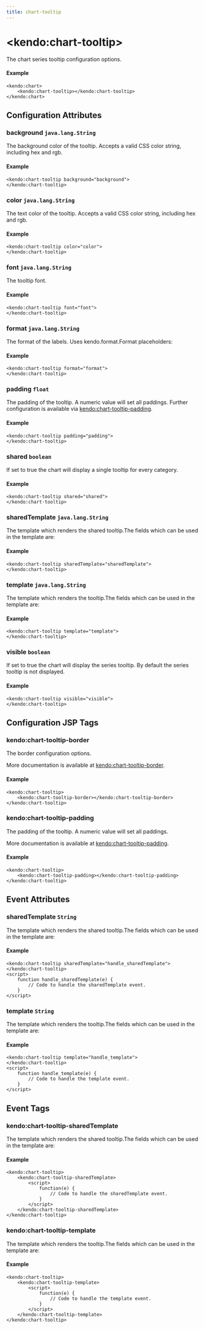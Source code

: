 ```yaml
---
title: chart-tooltip
---
```


# \<kendo:chart-tooltip\>

The chart series tooltip configuration options.

#### Example
    <kendo:chart>
        <kendo:chart-tooltip></kendo:chart-tooltip>
    </kendo:chart>

## Configuration Attributes

### background `java.lang.String`

The background color of the tooltip. Accepts a valid CSS color string, including hex and rgb.

#### Example
    <kendo:chart-tooltip background="background">
    </kendo:chart-tooltip>

### color `java.lang.String`

The text color of the tooltip. Accepts a valid CSS color string, including hex and rgb.

#### Example
    <kendo:chart-tooltip color="color">
    </kendo:chart-tooltip>

### font `java.lang.String`

The tooltip font.

#### Example
    <kendo:chart-tooltip font="font">
    </kendo:chart-tooltip>

### format `java.lang.String`

The format of the labels. Uses kendo.format.Format placeholders:

#### Example
    <kendo:chart-tooltip format="format">
    </kendo:chart-tooltip>

### padding `float`

The padding of the tooltip. A numeric value will set all paddings. Further configuration is available via [kendo:chart-tooltip-padding](#kendo-chart-tooltip-padding). 

#### Example
    <kendo:chart-tooltip padding="padding">
    </kendo:chart-tooltip>

### shared `boolean`

If set to true the chart will display a single tooltip for every category.

#### Example
    <kendo:chart-tooltip shared="shared">
    </kendo:chart-tooltip>

### sharedTemplate `java.lang.String`

The template which renders the shared tooltip.The fields which can be used in the template are:

#### Example
    <kendo:chart-tooltip sharedTemplate="sharedTemplate">
    </kendo:chart-tooltip>

### template `java.lang.String`

The template which renders the tooltip.The fields which can be used in the template are:

#### Example
    <kendo:chart-tooltip template="template">
    </kendo:chart-tooltip>

### visible `boolean`

If set to true the chart will display the series tooltip. By default the series tooltip is not displayed.

#### Example
    <kendo:chart-tooltip visible="visible">
    </kendo:chart-tooltip>


##  Configuration JSP Tags

### kendo:chart-tooltip-border

The border configuration options.

More documentation is available at [kendo:chart-tooltip-border](/api/wrappers/jsp/chart/tooltip-border).

#### Example

    <kendo:chart-tooltip>
        <kendo:chart-tooltip-border></kendo:chart-tooltip-border>
    </kendo:chart-tooltip>

### kendo:chart-tooltip-padding

The padding of the tooltip. A numeric value will set all paddings.

More documentation is available at [kendo:chart-tooltip-padding](/api/wrappers/jsp/chart/tooltip-padding).

#### Example

    <kendo:chart-tooltip>
        <kendo:chart-tooltip-padding></kendo:chart-tooltip-padding>
    </kendo:chart-tooltip>


## Event Attributes

### sharedTemplate `String`

The template which renders the shared tooltip.The fields which can be used in the template are:


#### Example
    <kendo:chart-tooltip sharedTemplate="handle_sharedTemplate">
    </kendo:chart-tooltip>
    <script>
        function handle_sharedTemplate(e) {
            // Code to handle the sharedTemplate event.
        }
    </script>

### template `String`

The template which renders the tooltip.The fields which can be used in the template are:


#### Example
    <kendo:chart-tooltip template="handle_template">
    </kendo:chart-tooltip>
    <script>
        function handle_template(e) {
            // Code to handle the template event.
        }
    </script>

## Event Tags

### kendo:chart-tooltip-sharedTemplate

The template which renders the shared tooltip.The fields which can be used in the template are:


#### Example
    <kendo:chart-tooltip>
        <kendo:chart-tooltip-sharedTemplate>
            <script>
                function(e) {
                    // Code to handle the sharedTemplate event.
                }
            </script>
        </kendo:chart-tooltip-sharedTemplate>
    </kendo:chart-tooltip>

### kendo:chart-tooltip-template

The template which renders the tooltip.The fields which can be used in the template are:


#### Example
    <kendo:chart-tooltip>
        <kendo:chart-tooltip-template>
            <script>
                function(e) {
                    // Code to handle the template event.
                }
            </script>
        </kendo:chart-tooltip-template>
    </kendo:chart-tooltip>

